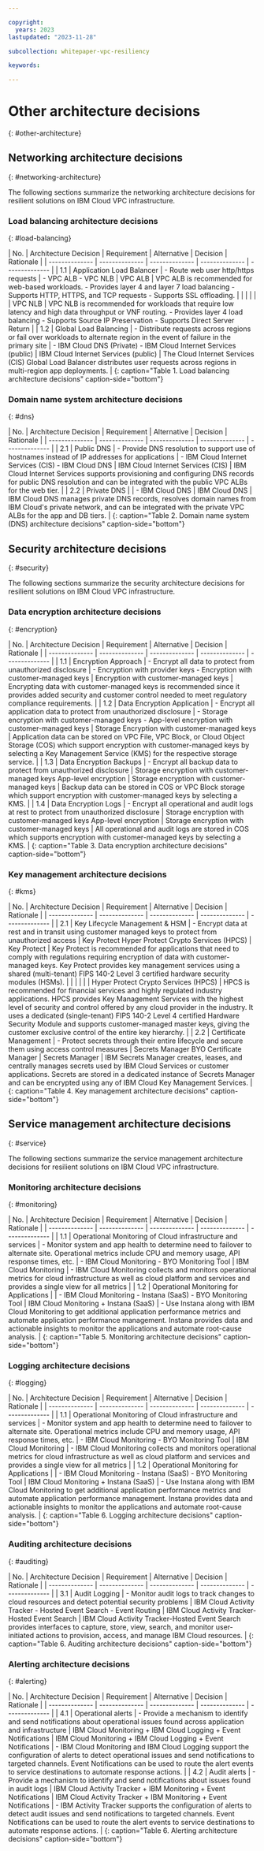 ```yaml
---

copyright:
  years: 2023
lastupdated: "2023-11-28"

subcollection: whitepaper-vpc-resiliency

keywords:

---
```


# Other architecture decisions
{: #other-architecture}

## Networking architecture decisions
{: #networking-architecture}

The following sections summarize the networking architecture decisions for resilient solutions on IBM Cloud VPC infrastructure.

### Load balancing architecture decisions
{: #load-balancing}

| No. | Architecture Decision | Requirement | Alternative | Decision | Rationale |
| -------------- | -------------- | -------------- | -------------- | -------------- |
| 1.1                             | Application Load Balancer | - Route web user http/https requests                                                                                        | - VPC ALB - VPC NLB                                              | VPC ALB                              | VPC ALB is recommended for web-based workloads. - Provides layer 4 and layer 7 load balancing - Supports HTTP, HTTPS, and TCP requests - Supports SSL offloading.                                          |
|                                 |                           |                                                                                                                             |                                                                  | VPC NLB                              | VPC NLB is recommended for workloads that require low latency and high data throughput or VNF routing. - Provides layer 4 load balancing - Supports Source IP Preservation - Supports Direct Server Return |
| 1.2                             | Global Load Balancing     | - Distribute requests across regions or fail over workloads to alternate region in the event of failure in the primary site | - IBM Cloud DNS (Private) - IBM Cloud Internet Services (public) | IBM Cloud Internet Services (public) | The Cloud Internet Services (CIS) Global Load Balancer distributes user requests across regions in multi-region app deployments.                                                                           |
{: caption="Table 1. Load balancing architecture decisions" caption-side="bottom"}

### Domain name system architecture decisions
{: #dns}

| No. | Architecture Decision | Requirement | Alternative | Decision | Rationale |
| -------------- | -------------- | -------------- | -------------- | -------------- |
| 2.1                             | Public DNS                | - Provide DNS resolution to support use of hostnames instead of IP addresses for applications                               | - IBM Cloud Internet Services (CIS) - IBM Cloud DNS              | IBM Cloud Internet Services (CIS)    | IBM Cloud Internet Services supports provisioning and configuring DNS records for public DNS resolution and can be integrated with the public VPC ALBs for the web tier.                                   |
| 2.2                             | Private DNS               |                                                                                                                             | - IBM Cloud DNS                                                  | IBM Cloud DNS                        | IBM Cloud DNS manages private DNS records, resolves domain names from IBM Cloud's private network, and can be integrated with the private VPC ALBs for the app and DB tiers. |
{: caption="Table 2. Domain name system (DNS) architecture decisions" caption-side="bottom"}

## Security architecture decisions
{: #security}

The following sections summarize the security architecture decisions for resilient solutions on IBM Cloud VPC infrastructure.

### Data encryption architecture decisions
{: #encryption}

| No. | Architecture Decision | Requirement | Alternative | Decision | Rationale |
| -------------- | -------------- | -------------- | -------------- | -------------- |
| 1.1                                                            | Encryption Approach            | - Encrypt all data to protect from unauthorized disclosure                                             | - Encryption with provider keys - Encryption with customer-managed keys                           | Encryption with customer-managed keys          | Encrypting data with customer-managed keys is recommended since it provides added security and customer control needed to meet regulatory compliance requirements.                                                                                                                                                                                                                                                                 |
| 1.2                                                            | Data Encryption Application    | - Encrypt all application data to protect from unauthorized disclosure                                 | - Storage encryption with customer-managed keys - App-level encryption with customer-managed keys | Storage Encryption with customer-managed keys  | Application data can be stored on VPC File, VPC Block, or Cloud Object Storage (COS) which support encryption with customer-managed keys by selecting a Key Management Service (KMS) for the respective storage service.                                                                                                                                                                                                           |
| 1.3                                                            | Data Encryption  Backups       | - Encrypt all backup data to protect from unauthorized disclosure                                      | Storage encryption with customer-managed keys App-level encryption                                | Storage encryption with customer-managed keys  | Backup data can be stored in COS or VPC Block storage which support encryption with customer-managed keys by selecting a KMS.                                                                                                                                                                                                                                                                                                      |
| 1.4                                                            | Data Encryption  Logs          | - Encrypt all operational and audit logs at rest to protect from unauthorized disclosure               | Storage encryption with customer-managed keys App-level encryption                                | Storage encryption with customer-managed keys  | All operational and audit logs are stored in COS which supports encryption with customer-managed keys by selecting a KMS. |
{: caption="Table 3. Data encryption architecture decisions" caption-side="bottom"}

### Key management architecture decisions
{: #kms}

| No. | Architecture Decision | Requirement | Alternative | Decision | Rationale |
| -------------- | -------------- | -------------- | -------------- | -------------- |
| 2.1                                                            | Key Lifecycle Management & HSM | - Encrypt data at rest and in transit using customer managed keys to protect from unauthorized access  | Key Protect Hyper Protect Crypto Services (HPCS)                                                  | Key Protect                                    | Key Protect is recommended for applications that need to comply with regulations requiring encryption of data with customer-managed keys. Key Protect provides key management services using a shared (multi-tenant) FIPS 140-2 Level 3 certified hardware security modules (HSMs).                                                                                                                                                |
|                                                                |                                |                                                                                                        |                                                                                                   | Hyper Protect Crypto Services (HPCS)           | HPCS is recommended for financial services and highly regulated industry applications. HPCS provides Key Management Services with the highest level of security and control offered by any cloud provider in the industry. It uses a dedicated (single-tenant) FIPS 140-2 Level 4 certified Hardware Security Module and supports customer-managed master keys, giving the customer exclusive control of the entire key hierarchy. |
| 2.2                                                            | Certificate Management         | - Protect secrets through their entire lifecycle and secure them using access control measures         | Secrets Manager BYO Certificate Manager                                                           | Secrets Manager                                | IBM Secrets Manager creates, leases, and centrally manages secrets used by IBM Cloud Services or customer applications. Secrets are stored in a dedicated instance of Secrets Manager and can be encrypted using any of IBM Cloud Key Management Services. |
{: caption="Table 4. Key management architecture decisions" caption-side="bottom"}

## Service management architecture decisions
{: #service}

The following sections summarize the service management architecture decisions for resilient solutions on IBM Cloud VPC infrastructure.

### Monitoring architecture decisions
{: #monitoring}

| No. | Architecture Decision | Requirement | Alternative | Decision | Rationale |
| -------------- | -------------- | -------------- | -------------- | -------------- |
| 1.1               | Operational Monitoring of Cloud infrastructure and services | - Monitor system and app health to determine need to failover to alternate site. Operational metrics include CPU and memory usage, API response times, etc.     | - IBM Cloud Monitoring - BYO Monitoring Tool                       | IBM Cloud Monitoring                                               | - IBM Cloud Monitoring collects and monitors operational metrics for cloud infrastructure as well as cloud platform and services and provides a single view for all metrics                                                                                                 |
| 1.2               | Operational Monitoring for Applications                     |                                                                                                                                                                 | - IBM Cloud Monitoring - Instana (SaaS) - BYO Monitoring Tool      | IBM Cloud Monitoring + Instana (SaaS)                              | - Use Instana along with IBM Cloud Monitoring to get additional application performance metrics and automate application performance management. Instana provides data and actionable insights to monitor the applications and automate root-cause analysis.                |
{: caption="Table 5. Monitoring architecture decisions" caption-side="bottom"}

### Logging architecture decisions
{: #logging}

| No. | Architecture Decision | Requirement | Alternative | Decision | Rationale |
| -------------- | -------------- | -------------- | -------------- | -------------- |
| 1.1               | Operational Monitoring of Cloud infrastructure and services | - Monitor system and app health to determine need to failover to alternate site. Operational metrics include CPU and memory usage, API response times, etc.     | - IBM Cloud Monitoring - BYO Monitoring Tool                       | IBM Cloud Monitoring                                               | - IBM Cloud Monitoring collects and monitors operational metrics for cloud infrastructure as well as cloud platform and services and provides a single view for all metrics                                                                                                 |
| 1.2               | Operational Monitoring for Applications                     |                                                                                                                                                                 | - IBM Cloud Monitoring - Instana (SaaS) - BYO Monitoring Tool      | IBM Cloud Monitoring + Instana (SaaS)                              | - Use Instana along with IBM Cloud Monitoring to get additional application performance metrics and automate application performance management. Instana provides data and actionable insights to monitor the applications and automate root-cause analysis.                |
{: caption="Table 6. Logging architecture decisions" caption-side="bottom"}

### Auditing architecture decisions
{: #auditing}

| No. | Architecture Decision | Requirement | Alternative | Decision | Rationale |
| -------------- | -------------- | -------------- | -------------- | -------------- |
| 3.1               | Audit Logging                                               | - Monitor audit logs to track changes to cloud resources and detect potential security problems                                                                 | IBM Cloud Activity Tracker - Hosted Event Search - Event Routing   | IBM Cloud Activity Tracker- Hosted Event Search                    | IBM Cloud Activity Tracker-Hosted Event Search provides interfaces to capture, store, view, search, and monitor user-initiated actions to provision, access, and manage IBM Cloud resources.                                                                                |
{: caption="Table 6. Auditing architecture decisions" caption-side="bottom"}

### Alerting architecture decisions
{: #alerting}

| No. | Architecture Decision | Requirement | Alternative | Decision | Rationale |
| -------------- | -------------- | -------------- | -------------- | -------------- |
| 4.1               | Operational alerts                                          | - Provide a mechanism to identify and send notifications about operational issues found across application and infrastructure                                   | IBM Cloud Monitoring +  IBM Cloud Logging + Event Notifications    | IBM Cloud Monitoring +  IBM Cloud Logging + Event Notifications    | - IBM Cloud Monitoring and IBM Cloud Logging support the configuration of alerts to detect operational issues and send notifications to targeted channels.  Event Notifications can be used to route the alert events to service destinations to automate response actions. |
| 4.2               | Audit alerts                                                | - Provide a mechanism to identify and send notifications about issues found in audit logs                                                                       | IBM Cloud Activity Tracker + IBM Monitoring +  Event Notifications | IBM Cloud Activity Tracker + IBM Monitoring +  Event Notifications | - IBM Activity Tracker supports the configuration of alerts to detect audit issues and send notifications to targeted channels.  Event Notifications can be used to route the alert events to service destinations to automate response actions.                            |
{: caption="Table 6. Alerting architecture decisions" caption-side="bottom"}
